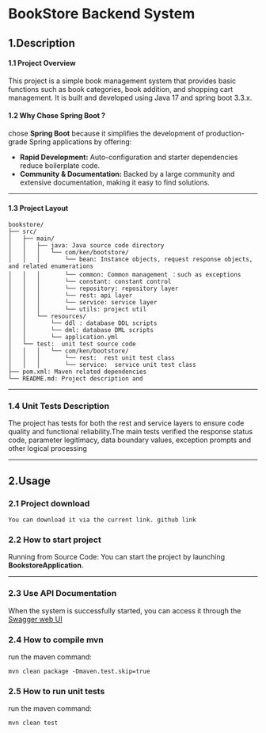 # BookStore Backend System  

## 1.Description

#### 1.1 Project Overview


This project is a simple book management system that provides basic functions such as book categories, book addition, and shopping cart management. It is built and developed using Java 17 and spring boot 3.3.x.

#### 1.2 Why Chose Spring Boot ?

chose **Spring Boot** because it simplifies the development of production-grade Spring applications by offering:

- **Rapid Development:** Auto-configuration and starter dependencies reduce boilerplate code.
- **Community & Documentation:** Backed by a large community and extensive documentation, making it easy to find solutions.

---

#### 1.3 Project Layout
```text
bookstore/
├── src/
│   ├── main/
│   │   ├── java: Java source code directory
│   │   │   └── com/ken/bootstore/
│   │   │   	└── bean: Instance objects, request response objects, and related enumerations
│   │   │   	└── common: Common management ：such as exceptions
│   │   │   	└── constant: constant control
│   │   │   	└── repository: repository layer
│   │   │   	└── rest: api layer
│   │   │   	└── service: service layer
│   │   │   	└── utils: project util
│   │   └── resources/
│   │       └── ddl : database DDL scripts
│   │       └── dml: database DML scripts
│   │       └── application.yml
│   └── test:  unit test source code
│   │   │   └── com/ken/bootstore/
│   │   │   	└── rest:  rest unit test class
│   │   │   	└── service:  service unit test class
├── pom.xml: Maven related dependencies
└── README.md: Project description and
```
---

### 1.4 Unit Tests Description


The project has tests for both the rest and service layers to ensure code quality and functional reliability.The main tests verified the response status code, parameter legitimacy, data boundary values, exception prompts and other logical processing


---

## 2.Usage

### 2.1 Project download

```
You can download it via the current link. github link
```

### 2.2 How to start  project

Running from Source Code: You can start the project by launching **BookstoreApplication**.

---

### 2.3 Use API Documentation

When the system is successfully started, you can access it through the  [Swagger web UI](http://localhost:8080/swagger-ui.html)

### 2.4 How to compile mvn

run the maven command:

```shell
mvn clean package -Dmaven.test.skip=true
```

### 2.5 How to run unit tests

run the maven command:

```shell
mvn clean test
```


